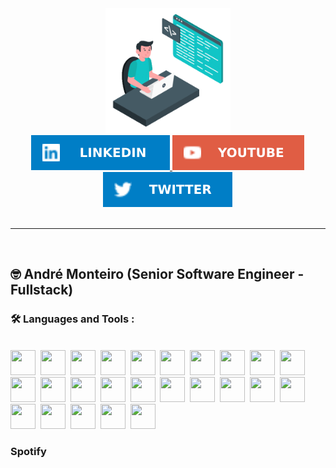 <div id="header" align="center">
  <img src="https://github.com/monteirohat/monteirohat/blob/c178c9d4814ad1ddea4bbc4795ae842ca2b400f4/images/office.gif" width="200"/>
</div>
<div id="badges" align="center">
  <a href="https://www.linkedin.com/in/andr%C3%A9-monteiro-4b456510b/" target="_blank">
    <img src="https://github.com/monteirohat/monteirohat/blob/f7851d880b06e502223883e623223fb8b5b6d071/images/LinkedIn-blue.svg" alt="LinkedIn André Monteiro"/>
  </a>
  <a href="https://www.youtube.com/channel/UCsPbwo6a8IC6wWNxRguu1xw" target="_blank">
    <img src="https://github.com/monteirohat/monteirohat/blob/46cc1a2c8102f426eebd3ede4e0c7ca88e37a149/images/YouTube-red.svg" alt="Youtube Badge"/>
  </a>
  <a href="https://twitter.com/monteirohat" target="_blank">
    <img src="https://github.com/monteirohat/monteirohat/blob/f7851d880b06e502223883e623223fb8b5b6d071/images/Twitter-blue.svg" alt="Twitter André Monteiro"/>
  </a>
</div>

<div align="center">
  <img src="https://komarev.com/ghpvc/?username=monteirohat&style=flat-square&color=blue" alt=""/>
</div>

<hr>
<br>

## :nerd_face:	 André Monteiro (Senior Software Engineer - Fullstack)



### :hammer_and_wrench: Languages and Tools :
<br>
<div>
  <img width="40" height="40" src="https://cdn.jsdelivr.net/gh/devicons/devicon/icons/csharp/csharp-plain.svg" />&nbsp;
  <img width="40" height="40" src="https://cdn.jsdelivr.net/gh/devicons/devicon/icons/java/java-original-wordmark.svg" />&nbsp;          
  <img width="40" height="40" src="https://cdn.jsdelivr.net/gh/devicons/devicon/icons/python/python-original-wordmark.svg" />&nbsp;
  <img width="40" height="40" src="https://cdn.jsdelivr.net/gh/devicons/devicon/icons/javascript/javascript-original.svg" />&nbsp;
  <img width="40" height="40" src="https://cdn.jsdelivr.net/gh/devicons/devicon/icons/css3/css3-original-wordmark.svg" />&nbsp;
  <img width="40" height="40" src="https://cdn.jsdelivr.net/gh/devicons/devicon/icons/html5/html5-original-wordmark.svg" />&nbsp;
  <img width="40" height="40" src="https://cdn.jsdelivr.net/gh/devicons/devicon/icons/bootstrap/bootstrap-original-wordmark.svg" />&nbsp;
  <img width="40" height="40" src="https://cdn.jsdelivr.net/gh/devicons/devicon/icons/jquery/jquery-original-wordmark.svg" />&nbsp;
  <img width="40" height="40" src="https://cdn.jsdelivr.net/gh/devicons/devicon/icons/android/android-original.svg" />&nbsp;
  <img width="40" height="40" src="https://cdn.jsdelivr.net/gh/devicons/devicon/icons/sqlite/sqlite-original-wordmark.svg" />&nbsp;
  <img width="40" height="40" src="https://cdn.jsdelivr.net/gh/devicons/devicon/icons/mysql/mysql-original-wordmark.svg" />&nbsp;
  <img width="40" height="40" src="https://cdn.jsdelivr.net/gh/devicons/devicon/icons/microsoftsqlserver/microsoftsqlserver-plain-wordmark.svg" />&nbsp;
  <img width="40" height="40" src="https://cdn.jsdelivr.net/gh/devicons/devicon/icons/mongodb/mongodb-original-wordmark.svg" />&nbsp;
  <img width="40" height="40" src="https://cdn.jsdelivr.net/gh/devicons/devicon/icons/raspberrypi/raspberrypi-original.svg" />&nbsp;
  <img width="40" height="40" src="https://cdn.jsdelivr.net/gh/devicons/devicon/icons/dotnetcore/dotnetcore-original.svg" />&nbsp;
  <img width="40" height="40" src="https://cdn.jsdelivr.net/gh/devicons/devicon/icons/dot-net/dot-net-original-wordmark.svg" />&nbsp;
  <img width="40" height="40" src="https://cdn.jsdelivr.net/gh/devicons/devicon/icons/git/git-plain-wordmark.svg" />&nbsp;
  <img width="40" height="40" src="https://cdn.jsdelivr.net/gh/devicons/devicon/icons/github/github-original-wordmark.svg" />&nbsp;
  <img width="40" height="40" src="https://cdn.jsdelivr.net/gh/devicons/devicon/icons/gitlab/gitlab-original-wordmark.svg" />&nbsp;
  <img width="40" height="40" src="https://cdn.jsdelivr.net/gh/devicons/devicon/icons/visualstudio/visualstudio-plain.svg" />&nbsp;
  <img width="40" height="40" src="https://cdn.jsdelivr.net/gh/devicons/devicon/icons/apache/apache-original-wordmark.svg" />&nbsp;
  <img width="40" height="40" src="https://cdn.jsdelivr.net/gh/devicons/devicon/icons/azure/azure-original-wordmark.svg" />&nbsp;
  <img width="40" height="40" src="https://cdn.jsdelivr.net/gh/devicons/devicon/icons/bash/bash-original.svg" />&nbsp;
  <img width="40" height="40" src="https://cdn.jsdelivr.net/gh/devicons/devicon/icons/docker/docker-original-wordmark.svg" />&nbsp;
  <img width="40" height="40" src="https://cdn.jsdelivr.net/gh/devicons/devicon/icons/flask/flask-original-wordmark.svg" />&nbsp;
          
            
                           

</div>
            
          
          
          
### Spotify 

<!--
**monteirohat/monteirohat** is a ✨ _special_ ✨ repository because its `README.md` (this file) appears on your GitHub profile.

Here are some ideas to get you started:

- 🔭 I’m currently working on ...
- 🌱 I’m currently learning ...
- 👯 I’m looking to collaborate on ...
- 🤔 I’m looking for help with ...
- 💬 Ask me about ...
- 📫 How to reach me: ...
- 😄 Pronouns: ...
- ⚡ Fun fact: ...
-->

